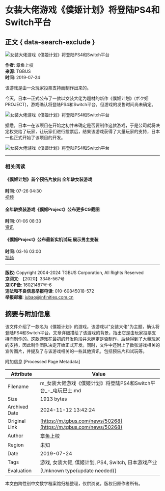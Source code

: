 # 女装大佬游戏《僕姬计划》将登陆PS4和Switch平台

## 正文 { data-search-exclude }


![女装大佬游戏《僕姬计划》将登陆PS4和Switch平台](https://xyoss.g.com.cn/xy-production/cms3.0/2019/0724/20190724192045-3113-81042.jpg)

**作者**: 章鱼上校  
**来源**: TGBUS  
**时间**: 2019-07-24  

该游戏是由一众玩家投票支持而制作出来的。

今天，日本一正式公布了一款以女装大佬为题材的新作《僕姬计划》(ボク姫PROJECT)，游戏确认将登陆PS4和Switch平台，但游戏的发售时间尚未确定。

![女装大佬游戏《僕姬计划》将登陆PS4和Switch平台](https://xyoss.g.com.cn/xy-production/cms3.0/2019/0724/20190724191623-1483-80056.jpg)

据悉，日本一在该项目在开始之初并未确定是否要制作这款游戏，于是公司就将决定权交给了玩家，让玩家们进行投票后，结果该游戏获得了大量玩家的支持，日本一也正式开始了该项目的开发。

![女装大佬游戏《僕姬计划》将登陆PS4和Switch平台](https://xyoss.g.com.cn/xy-production/cms3.0/2019/0724/20190724191615-2498-30465.png)

---

### 相关阅读

#### 《僕姬计划》首个预告片放出 全年龄女装游戏
**时间**: 07-26 04:30  
[视频](https://xyoss.g.com.cn/xy-production/cms3.0/2019/0726/20190726123040-9864-94880.jpg)

#### 全年龄换装游戏《僕姬Project》公布更多CG截图
**时间**: 01-06 08:33  
[资讯](https://xyoss.g.com.cn/xy-production/cms3.0/2020/0106/20200106163327-1728-68348.jpg)

#### 《僕姬Project》公布最新实机试玩 展示男主变装
**时间**: 03-16 03:00  
[视频](https://xyoss.g.com.cn/xy-production/cms3.0/2020/0316/20200316113939-1878-41001.jpg)

---

**版权**: Copyright 2004-2024 TGBUS Corporation, All Rights Reserved  
**京网文**: 【2020】3348-567号  
**京ICP备**: 16021487号-6  
**违法和不良信息举报电话**: 010-60845018-572  
**举报邮箱**: jubao@infinities.com.cn

## 摘要与附加信息

<!-- tcd_abstract -->
该文件介绍了一款名为《僕姬计划》的游戏，该游戏以"女装大佬"为主题，确认将登陆PS4和Switch平台。文章详细描绘了该游戏的背景，指出它是由玩家投票支持而制作的。这款游戏在最初的开发阶段并未确定是否制作，后续得到了大量玩家的支持，因此制作团队决定开始正式开发。同时，文件中还附上了数张游戏相关的宣传图片，并提及了与该游戏相关的一些其他资讯，包括预告片和试玩等。
<!-- tcd_abstract_end -->

附加信息 [Processed Page Metadata]

| Attribute       | Value                                  |
|-----------------|----------------------------------------|
| Filename        | m_女装大佬游戏《僕姬计划》将登陆PS4和Switch平台_-_电玩巴士.md                             |
| Size            | 1913 bytes                           |
| Archived Date   | 2024-11-12 13:42:24                             |
| Original Link   | [https://m.tgbus.com/news/50268](https://m.tgbus.com/news/50268)                       |
| Author          | 章鱼上校                               |
| Region          | 未知                               |
| Date            | 2019-07-24                                 |
| Tags            | 游戏, 女装大佬, 僕姬计划, PS4, Switch, 日本游戏产业                                 |
| Evaluation            | [Unknown type(update needed)]                                 |
<!-- tcd_table_end -->

本文由跨性别中文数字档案馆归档整理，仅供浏览。版权归原作者所有。

